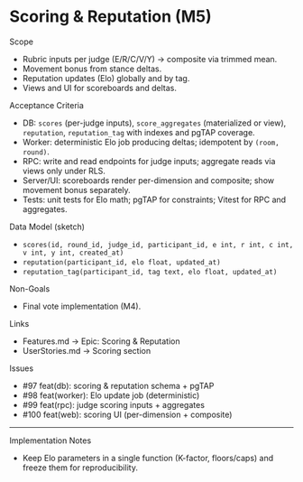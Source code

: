 # Scoring & Reputation (M5)

Scope

- Rubric inputs per judge (E/R/C/V/Y) → composite via trimmed mean.
- Movement bonus from stance deltas.
- Reputation updates (Elo) globally and by tag.
- Views and UI for scoreboards and deltas.

Acceptance Criteria

- DB: `scores` (per-judge inputs), `score_aggregates` (materialized or view),
  `reputation`, `reputation_tag` with indexes and pgTAP coverage.
- Worker: deterministic Elo job producing deltas; idempotent by `(room, round)`.
- RPC: write and read endpoints for judge inputs; aggregate reads via views only
  under RLS.
- Server/UI: scoreboards render per-dimension and composite; show movement bonus
  separately.
- Tests: unit tests for Elo math; pgTAP for constraints; Vitest for RPC and
  aggregates.

Data Model (sketch)

- `scores(id, round_id, judge_id, participant_id, e int, r int, c int, v int, y
int, created_at)`
- `reputation(participant_id, elo float, updated_at)`
- `reputation_tag(participant_id, tag text, elo float, updated_at)`

Non-Goals

- Final vote implementation (M4).

Links

- Features.md → Epic: Scoring & Reputation
- UserStories.md → Scoring section

Issues

- #97 feat(db): scoring & reputation schema + pgTAP
- #98 feat(worker): Elo update job (deterministic)
- #99 feat(rpc): judge scoring inputs + aggregates
- #100 feat(web): scoring UI (per-dimension + composite)

---

Implementation Notes

- Keep Elo parameters in a single function (K-factor, floors/caps) and freeze
  them for reproducibility.
